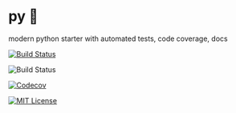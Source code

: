# py :snake: 

modern python starter with automated tests, code coverage, docs 

[![Build Status](https://github.com/selimslab/py/workflows/test/badge.svg)](https://github.com/selimslab/py/actions)

![Build Status](https://github.com/selimslab/py/workflows/test/badge.svg)

[![Codecov](https://img.shields.io/codecov/c/github/selimslab/py)](https://codecov.io/gh/selimslab/py)

[![MIT License](https://img.shields.io/github/license/selimslab/py)](https://github.com/selimslab/py/blob/master/LICENSE)
